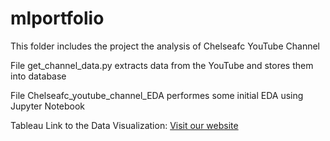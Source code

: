 # mlportfolio
This folder includes the project the analysis of Chelseafc YouTube Channel

File get_channel_data.py extracts data from the YouTube and stores them into database

File Chelseafc_youtube_channel_EDA performes some initial EDA using Jupyter Notebook

Tableau Link to the Data Visualization: [Visit our website](https://public.tableau.com/app/profile/houhua.li)
